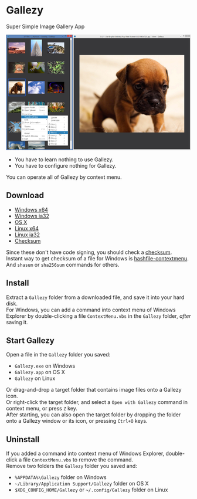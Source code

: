 # Gallezy

Super Simple Image Gallery App

[![ss01](ss01.png)](https://anseki.github.io/gallezy/)

- You have to learn nothing to use Gallezy.
- You have to configure nothing for Gallezy.

You can operate all of Gallezy by context menu.

## Download

- [Windows x64](https://github.com/anseki/gallezy/raw/master/dist/gallezy-0.0.4-win32-x64.zip)
- [Windows ia32](https://github.com/anseki/gallezy/raw/master/dist/gallezy-0.0.4-win32-ia32.zip)
- [OS X](https://github.com/anseki/gallezy/raw/master/dist/gallezy-0.0.4-darwin-x64.tar.gz)
- [Linux x64](https://github.com/anseki/gallezy/raw/master/dist/gallezy-0.0.4-linux-x64.zip)
- [Linux ia32](https://github.com/anseki/gallezy/raw/master/dist/gallezy-0.0.4-linux-ia32.zip)
- [Checksum](https://github.com/anseki/gallezy/raw/master/dist/SHASUMS256.txt)

Since these don't have code signing, you should check a [checksum](https://github.com/anseki/gallezy/raw/master/dist/SHASUMS256.txt).  
Instant way to get checksum of a file for Windows is [hashfile-contextmenu](https://github.com/anseki/hashfile-contextmenu). And `shasum` or `sha256sum` commands for others.

## Install

Extract a `Gallezy` folder from a downloaded file, and save it into your hard disk.  
For Windows, you can add a command into context menu of Windows Explorer by double-clicking a file `ContextMenu.vbs` in the `Gallezy` folder, *after* saving it.

## Start Gallezy

Open a file in the `Gallezy` folder you saved:

- `Gallezy.exe` on Windows
- `Gallezy.app` on OS X
- `Gallezy` on Linux

Or drag-and-drop a target folder that contains image files onto a Gallezy icon.  
Or right-click the target folder, and select a `Open with Gallezy` command in context menu, or press `Z` key.  
After starting, you can also open the target folder by dropping the folder onto a Gallezy window or its icon, or pressing `Ctrl+O` keys.

## Uninstall

If you added a command into context menu of Windows Explorer, double-click a file `ContextMenu.vbs` to remove the command.  
Remove two folders the `Gallezy` folder you saved and:

- `%APPDATA%\Gallezy` folder on Windows
- `~/Library/Application Support/Gallezy` folder on OS X
- `$XDG_CONFIG_HOME/Gallezy` or `~/.config/Gallezy` folder on Linux
